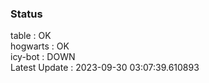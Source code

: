 ### Status


table : OK  
hogwarts : OK  
icy-bot : DOWN  
Latest Update : 2023-09-30 03:07:39.610893
